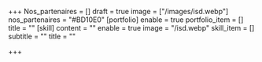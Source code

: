 +++
Nos_partenaires = []
draft = true
image = ["/images/isd.webp"]
nos_partenaires = "#BD10E0"
[portfolio]
enable = true
portfolio_item = []
title = ""
[skill]
content = ""
enable = true
image = "/isd.webp"
skill_item = []
subtitle = ""
title = ""

+++
